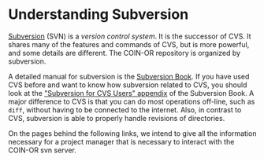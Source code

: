 
# Understanding Subversion



[Subversion](http://subversion.apache.org) (SVN) is a *version control system*.  It is the successor of CVS.  It shares many of the features and commands of CVS, but is more powerful, and some details are different.  The COIN-OR repository is organized by subversion.

A detailed manual for subversion is the [Subversion Book](http://svnbook.red-bean.com).
If you have used CVS before and want to know how subversion related to CVS, you should look at the ["Subversion for CVS Users" appendix](http://svnbook.red-bean.com/nightly/en/svn.forcvs.html) of the Subversion Book.  A major difference to CVS is that you can do most operations off-line, such as `diff`, without having to be connected to the internet.  Also, in contrast to CVS, subversion is able to properly handle revisions of directories.

On the pages behind the following links, we intend to give all the information necessary for a project manager that is necessary to interact with the COIN-OR svn server.


